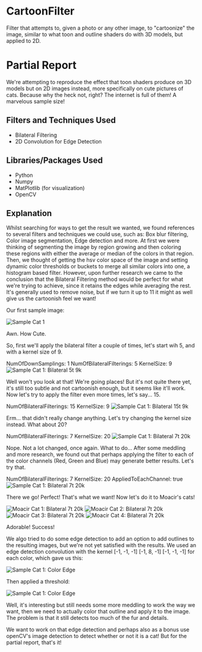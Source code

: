 # CartoonFilter
Filter that attempts to, given a photo or any other image, to "cartoonize" the image, similar to what toon and outline shaders do with 3D models, but applied to 2D.

# Partial Report
We're attempting to reproduce the effect that toon shaders produce on 3D models but on 2D images instead, more specifically on cute pictures of cats. Because why the heck not, right? The internet is full of them! A marvelous sample size!

## Filters and Techniques Used
* Bilateral Filtering
* 2D Convolution for Edge Detection

## Libraries/Packages Used
* Python
* Numpy
* MatPlotlib (for visualization)
* OpenCV

## Explanation
  Whilst searching for ways to get the result we wanted, we found references to several filters and techniques we could use, such as: Box blur filtering, Color image segmentation, Edge detection and more.
  At first we were thinking of segmenting the image by region growing and then coloring these regions with either the average or median of the colors in that region.
  Then, we thought of getting the hsv color space of the image and setting dynamic color thresholds or buckets to merge all similar colors into one, a histogram based filter.
  However, upon further research we came to the conclusion that the Bilateral Filtering method would be perfect for what we're trying to achieve, since it retains the edges while averaging the rest. It's generally used to remove noise, but if we turn it up to 11 it might as well give us the cartoonish feel we want!

Our first sample image:

![Sample Cat 1](Cats/cat.jpg)

Awn. How Cute.

So, first we'll apply the bilateral filter a couple of times, let's start wih 5, and with a kernel size of 9.

NumOfDownSamplings: 1
NumOfBilateralFilterings: 5
KernelSize: 9
![Sample Cat 1: Bilateral 5t 9k](Cats/catbilateral5t9k.jpg)

Well won't you look at that! We're going places!
But it's not quite there yet, it's still too subtle and not cartoonish enough, but it seems like it'll work.
Now let's try to apply the filter even more times, let's say... 15.

NumOfBilateralFilterings: 15
KernelSize: 9
![Sample Cat 1: Bilateral 15t 9k](Cats/catbilateral15t9k.jpg)

Erm... that didn't really change anything.
Let's try changing the kernel size instead. What about 20?

NumOfBilateralFilterings: 7
KernelSize: 20
![Sample Cat 1: Bilateral 7t 20k](Cats/catbilateral7t20k.jpg)

Nope. Not a lot changed, once again. What to do...
After some meddling and more research, we found out that perhaps applying the filter to each of the color channels (Red, Green and Blue) may generate better results. Let's try that.

NumOfBilateralFilterings: 7
KernelSize: 20
AppliedToEachChannel: true
![Sample Cat 1: Bilateral 7t 20k](Cats/cateachchannel7t20k.jpg)

There we go! Perfect! That's what we want!
Now let's do it to Moacir's cats!

![Moacir Cat 1: Bilateral 7t 20k](Cats/CatMoacir1.jpg)
![Moacir Cat 2: Bilateral 7t 20k](Cats/CatMoacir2.jpg)
![Moacir Cat 3: Bilateral 7t 20k](Cats/CatMoacir3.jpg)
![Moacir Cat 4: Bilateral 7t 20k](Cats/CatMoacir4.jpg)

Adorable! Success!

We algo tried to do some edge detection to add an option to add outlines to the resulting images, but we're not yet satisfied with the results. We used an edge detection convolution with the kernel [-1, -1, -1] [-1, 8, -1] [-1, -1, -1] for each color, which gave us this:

![Sample Cat 1: Color Edge](Cats/catedgecolor.jpg)

Then applied a threshold:

![Sample Cat 1: Color Edge](Cats/catedge.jpg)

Well, it's interesting but still needs some more meddling to work the way we want, then we need to actually color that outline and apply it to the image. The problem is that it still detects too much of the fur and details.

We want to work on that edge detection and perhaps also as a bonus use openCV's image detection to detect whether or not it is a cat! But for the partial report, that's it!
